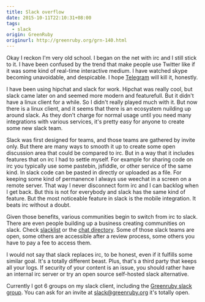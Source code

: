 ```yaml
---
title: Slack overflow
date: 2015-10-11T22:10:31+08:00
tags:
  - slack
origin: GreenRuby
originurl: http://greenruby.org/grn-140.html
---
```

Okay I reckon I'm very old school. I began on the net with irc and I still stick to it. I have been confused by the trend that make people use Twitter like if it was some kind of real-time interactive medium. I have watched skype becoming unavoidable, and despicable. I hope [Telegram][telegram] will kill it, honestly.  

I have been using hipchat and slack for work. Hipchat was really cool, but slack came later on and seemed more modern and featurefull. But it didn't have a linux client for a while. So I didn't really played much with it. But now there is a linux client, and it seems that there is an ecosystem nuilding up around slack. As they don't charge for normal usage until you need many integrations with various services, it's pretty easy for anyone to create some new slack team.

Slack was first designed for teams, and those teams are gathered by invite only. But there are many ways to smooth it up to create some open discussion area that could be compared to irc. But in a way that it includes features that on irc I had to settle myself. For example for sharing code on irc you typically use some pastebin, jsfiddle, or other service of the same kind. In slack code can be pasted in directly or uploaded as a file. For keeping some kind of permanence I always use weechat in a screen on a remote server. That way I never disconnect form irc and I can backlog when I get back. But this is not for everybody and slack has the same kind of feature. But the most noticeable feature in slack is the mobile integration. It beats irc without a doubt. 

Given those benefits, various communities begin to switch from irc to slack. There are even people building up a business creating communities on slack. Check [slacklist][slacklist] or the [chat directory][cdir]. Some of those slack teams are open, some others are accessible after a review process, some others you have to pay a fee to access them. 

I would not say that slack replaces irc, to be honest, even if it fulfills some similar goal. It's a totally different beast. Plus, that's a third party that keeps all your logs. If security of your content is an issue, you should rather have an internal irc server or try an open source self-hosted slack alternative. 

Currently I got 6 groups on my slack client, including the [Greenruby slack group][greenslack]. You can ask for an invite at [slack@greenruby.org][grnmail] it's totally open.

[telegram]: https://telegram.org/
[slacklist]: http://www.slacklist.info/
[cdir]: http://chats.directory/
[greenslack]: https://greenruby.slack.com/
[grnmail]: mailto:news@greenruby.org
